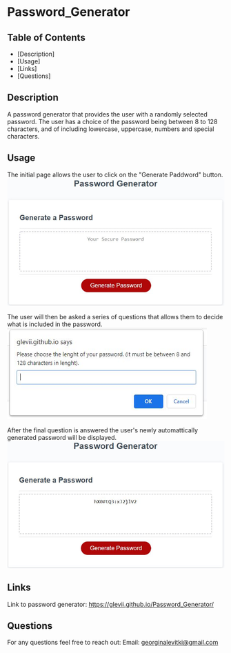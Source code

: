 # Password_Generator


## Table of Contents
- [Description]
- [Usage]
- [Links]
- [Questions]


## Description
A password generator that provides the user with a randomly selected password. The user has a choice of the password being between 8 to 128 characters, and of including lowercase, uppercase, numbers and special characters.


## Usage
The initial page allows the user to click on the "Generate Paddword" button.
![Introduction Page](/images/intro-page.jpg)

The user will then be asked a series of questions that allows them to decide what is included in the password.
![First Prompt](/images/first-prompt.jpg)

After the final question is answered the user's newly automattically generated password will be displayed.
![Generated Password](/images/password-generated.jpg)


## Links
Link to password generator: <https://glevii.github.io/Password_Generator/>


## Questions
For any questions feel free to reach out:
Email: <georginalevitki@gmail.com>
